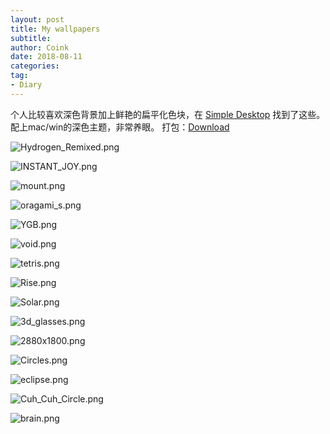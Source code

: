 ```yaml
---
layout: post
title: My wallpapers
subtitle: 
author: Coink
date: 2018-08-11
categories:
tag:
- Diary
---
```

个人比较喜欢深色背景加上鲜艳的扁平化色块，在 [Simple Desktop](http://simpledesktops.com/browse/) 找到了这些。配上mac/win的深色主题，非常养眼。
打包：[Download](//coink.wang/download/coinkDeWallpaper.zip)

![Hydrogen_Remixed.png](https://i.loli.net/2018/08/13/5b70d43737cac.png)

![INSTANT_JOY.png](https://i.loli.net/2018/08/13/5b70d43798f83.png)

![mount.png](https://i.loli.net/2018/08/13/5b70d437ee483.png)

![oragami_s.png](https://i.loli.net/2018/08/13/5b70d438d482a.png)

![YGB.png](https://i.loli.net/2018/08/13/5b70d438dfeaf.png)

![void.png](https://i.loli.net/2018/08/13/5b70d4390faae.png)

![tetris.png](https://i.loli.net/2018/08/13/5b70d43919e4a.png)

![Rise.png](https://i.loli.net/2018/08/13/5b70d43c527d4.png)

![Solar.png](https://i.loli.net/2018/08/13/5b70d43d250e9.png)

![3d_glasses.png](https://i.loli.net/2018/08/13/5b70d475c832a.png)

![2880x1800.png](https://i.loli.net/2018/08/13/5b70d475c8d8b.png)

![Circles.png](https://i.loli.net/2018/08/13/5b70d4764ef80.png)

![eclipse.png](https://i.loli.net/2018/08/13/5b70d4764f4f8.png)

![Cuh_Cuh_Circle.png](https://i.loli.net/2018/08/13/5b70d4765a437.png)

![brain.png](https://i.loli.net/2018/08/13/5b70d4766b836.png)

